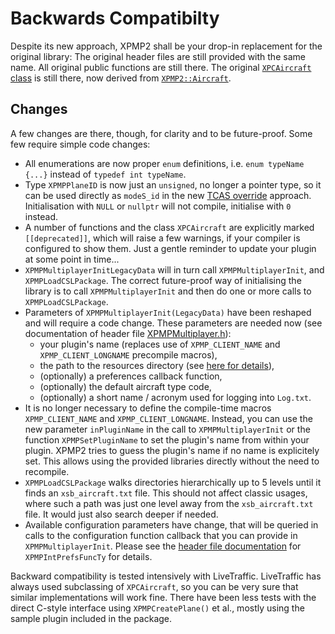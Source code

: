 Backwards Compatibilty
==

Despite its new approach, XPMP2 shall be your drop-in replacement for the
original library: The original header files are still provided with the same name.
All original public functions are still there. The original
[`XPCAircraft` class](html/classXPCAircraft.html) is still there,
now derived from [`XPMP2::Aircraft`](html/classXPMP2_1_1Aircraft.html).

Changes
--

A few changes are there, though, for clarity and to be future-proof.
Some few require simple code changes:
- All enumerations are now proper `enum` definitions, i.e.
  `enum typeName {...}` instead of `typedef int typeName`.
- Type `XPMPPlaneID` is now just an `unsigned`, no longer a pointer type,
  so it can be used directly as `modeS_id` in the new
  [TCAS override](https://developer.x-plane.com/article/overriding-tcas-and-providing-traffic-information/)
  approach. Initialisation with `NULL` or `nullptr` will not compile,
  initialise with `0` instead.
- A number of functions and the class `XPCAircraft` are explicitly marked `[[deprecated]]`,
   which will raise a few warnings, if your compiler is configured to show them.
   Just a gentle reminder to update your plugin at some point in time...
- `XPMPMultiplayerInitLegacyData` will in turn call `XPMPMultiplayerInit`, and
   `XPMPLoadCSLPackage`. The correct future-proof way of initialising the library is to call
   `XPMPMultiplayerInit` and then do one or more calls to `XPMPLoadCSLPackage`.
- Parameters of `XPMPMultiplayerInit(LegacyData)` have been reshaped and
  will require a code change. These parameters are needed now
  (see documentation of header file [XPMPMultiplayer.h](html/XPMPMultiplayer_8h.html)):
  - your plugin's name (replaces use of `XPMP_CLIENT_NAME` and
    `XPMP_CLIENT_LONGNAME` precompile macros),
  - the path to the resources directory (see [here for details](Deploying.html)),
  - (optionally) a preferences callback function,
  - (optionally) the default aircraft type code,
  - (optionally) a short name / acronym used for logging into `Log.txt`.
- It is no longer necessary to define the compile-time macros `XPMP_CLIENT_NAME`
  and `XPMP_CLIENT_LONGNAME`. Instead, you can use the new parameter
  `inPluginName` in the call to `XPMPMultiplayerInit` or the function
  `XPMPSetPluginName` to set the plugin's name from within your plugin.
  XPMP2 tries to guess the plugin's name if no name is explicitely set.
  This allows using the provided libraries directly without the need to recompile.
- `XPMPLoadCSLPackage` walks directories hierarchically up to 5 levels until it
   finds an `xsb_aircraft.txt` file. This should not affect classic usages,
   where such a path was just one level away from the `xsb_aircraft.txt` file.
   It would just also search deeper if needed.
- Available configuration parameters have change, that will be queried in calls
  to the configuration function callback that you can provide in
  `XPMPMultiplayerInit`. Please see the [header file documentation](html/XPMPMultiplayer_8h.html)
  for `XPMPIntPrefsFuncTy` for details.

Backward compatibility is tested intensively with LiveTraffic. LiveTraffic has
always used subclassing of `XPCAircraft`, so you can be very sure that similar
implementations will work fine.
There have been less tests with the direct C-style interface
using `XPMPCreatePlane()` et al., mostly using the sample plugin included
in the package.
